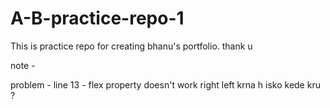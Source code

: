 # A-B-practice-repo-1
This is practice repo for creating bhanu's portfolio.
thank u



note - 

problem - 
line 13 - flex property doesn't work
right left krna h isko kede kru ?
